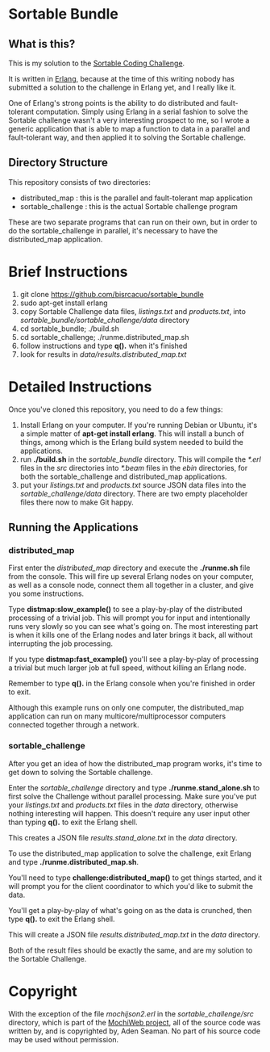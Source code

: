 # Sortable Bundle

## What is this?

This is my solution to the <a href="http://sortable.com/blog/coding-challenge/">Sortable Coding Challenge</a>.

It is written in <a href="http://www.erlang.org">Erlang</a>, because at the time of this writing nobody has submitted a solution to the challenge in Erlang yet, and I really like it.


One of Erlang's strong points is the ability to do distributed and fault-tolerant computation.  Simply using Erlang in a serial fashion to solve the Sortable challenge wasn't a very interesting prospect to me, so I wrote a generic application that is able to map a function to data in a parallel and fault-tolerant way, and then applied it to solving the Sortable challenge.

## Directory Structure

This repository consists of two directories:

* distributed\_map :  this is the parallel and fault-tolerant map application
* sortable\_challenge : this is the actual Sortable challenge program


These are two separate programs that can run on their own, but in order to do the sortable\_challenge in parallel, it's necessary to have the distributed\_map application.

# Brief Instructions

1. git clone https://github.com/bisrcacuo/sortable_bundle
2. sudo apt-get install erlang
3. copy Sortable Challenge data files, *listings.txt* and *products.txt*, into *sortable\_bundle/sortable\_challenge/data* directory
4. cd sortable\_bundle; ./build.sh
5. cd sortable\_challenge; ./runme.distributed\_map.sh
6. follow instructions and type **q().** when it's finished
7. look for results in *data/results.distributed_map.txt*

# Detailed Instructions

Once you've cloned this repository, you need to do a few things:

1. Install Erlang on your computer.  If you're running Debian or Ubuntu, it's a simple matter of **apt-get install erlang**.  This will install a bunch of things, among which is the Erlang build system needed to build the applications.
2. run **./build.sh** in the *sortable\_bundle* directory.  This will compile the _\*.erl_ files in the *src* directories into _\*.beam_ files in the *ebin* directories, for both the sortable\_challenge and distributed\_map applications.
3. put your *listings.txt* and *products.txt* source JSON data files into the *sortable\_challenge/data* directory.  There are two empty placeholder files there now to make Git happy.

## Running the Applications

### distributed\_map

First enter the *distributed\_map* directory and execute the **./runme.sh** file from the console.  This will fire up several Erlang nodes on your computer, as well as a console node, connect them all together in a cluster, and give you some instructions.

Type **distmap:slow\_example()** to see a play-by-play of the distributed processing of a trivial job.  This will prompt you for input and intentionally runs very slowly so you can see what's going on.  The most interesting part is when it kills one of the Erlang nodes and later brings it back, all without interrupting the job processing.

If you type **distmap:fast\_example()** you'll see a play-by-play of processing a trivial but much larger job at full speed, without killing an Erlang node.

Remember to type **q().** in the Erlang console when you're finished in order to exit.

Although this example runs on only one computer, the distributed\_map application can run on many multicore/multiprocessor computers connected together through a network.

### sortable\_challenge

After you get an idea of how the distributed\_map program works, it's time to get down to solving the Sortable challenge.

Enter the *sortable\_challenge* directory and type **./runme.stand\_alone.sh** to first solve the Challenge without parallel processing.  Make sure you've put your *listings.txt* and *products.txt* files in the *data* directory, otherwise nothing interesting will happen.  This doesn't require any user input other than typing **q().** to exit the Erlang shell.

This creates a JSON file *results.stand\_alone.txt* in the *data* directory.


To use the distributed\_map application to solve the challenge, exit Erlang and type **./runme.distributed\_map.sh**.

You'll need to type **challenge:distributed\_map()** to get things started, and it will prompt you for the client coordinator to which you'd like to submit the data.

You'll get a play-by-play of what's going on as the data is crunched, then type **q().** to exit the Erlang shell.

This will create a JSON file *results.distributed\_map.txt* in the *data* directory.


Both of the result files should be exactly the same, and are my solution to the Sortable Challenge.

# Copyright

With the exception of the file *mochijson2.erl* in the *sortable\_challenge/src* directory, which is part of the <a href="https://github.com/mochi/mochiweb">MochiWeb project</a>, all of the source code was written by, and is copyrighted by, Aden Seaman.  No part of his source code may be used without permission.
